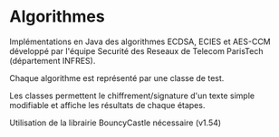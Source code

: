 # Algorithmes
Implémentations en Java des algorithmes ECDSA, ECIES et AES-CCM développé par l'équipe Securité des Reseaux de Telecom ParisTech (département INFRES).

Chaque algorithme est représenté par une classe de test.

Les classes permettent le chiffrement/signature d'un texte simple modifiable et affiche les résultats de chaque étapes.

Utilisation de la librairie BouncyCastle nécessaire (v1.54)
